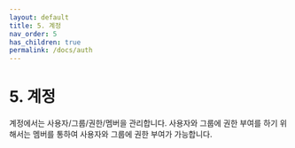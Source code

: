 ```yaml
---
layout: default
title: 5. 계정
nav_order: 5
has_children: true
permalink: /docs/auth
---
```


# 5. 계정

계정에서는 사용자/그룹/권한/멤버을 관리합니다.
사용자와 그룹에 권한 부여를 하기 위해서는 멤버를 통하여 사용자와 그룹에 권한 부여가 가능합니다.